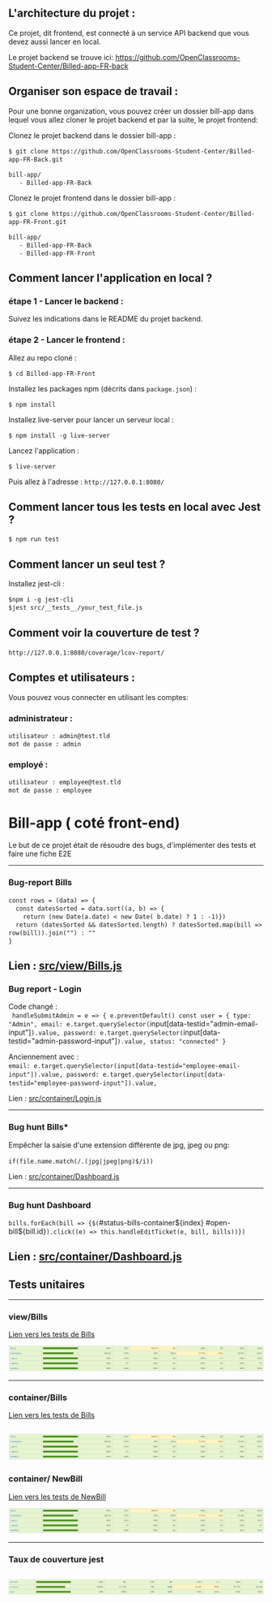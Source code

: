
## L'architecture du projet :
Ce projet, dit frontend, est connecté à un service API backend que vous devez aussi lancer en local.

Le projet backend se trouve ici: https://github.com/OpenClassrooms-Student-Center/Billed-app-FR-back

## Organiser son espace de travail :
Pour une bonne organization, vous pouvez créer un dossier bill-app dans lequel vous allez cloner le projet backend et par la suite, le projet frontend:

Clonez le projet backend dans le dossier bill-app :
```
$ git clone https://github.com/OpenClassrooms-Student-Center/Billed-app-FR-Back.git
```

```
bill-app/
   - Billed-app-FR-Back
```

Clonez le projet frontend dans le dossier bill-app :
```
$ git clone https://github.com/OpenClassrooms-Student-Center/Billed-app-FR-Front.git
```

```
bill-app/
   - Billed-app-FR-Back
   - Billed-app-FR-Front
```

## Comment lancer l'application en local ?

### étape 1 - Lancer le backend :

Suivez les indications dans le README du projet backend.

### étape 2 - Lancer le frontend :

Allez au repo cloné :
```
$ cd Billed-app-FR-Front
```

Installez les packages npm (décrits dans `package.json`) :
```
$ npm install
```

Installez live-server pour lancer un serveur local :
```
$ npm install -g live-server
```

Lancez l'application :
```
$ live-server
```

Puis allez à l'adresse : `http://127.0.0.1:8080/`


## Comment lancer tous les tests en local avec Jest ?

```
$ npm run test
```

## Comment lancer un seul test ?

Installez jest-cli :

```
$npm i -g jest-cli
$jest src/__tests__/your_test_file.js
```

## Comment voir la couverture de test ?

`http://127.0.0.1:8080/coverage/lcov-report/`

## Comptes et utilisateurs :

Vous pouvez vous connecter en utilisant les comptes:

### administrateur : 
```
utilisateur : admin@test.tld 
mot de passe : admin
```
### employé :
```
utilisateur : employee@test.tld
mot de passe : employee
```
# Bill-app ( coté front-end)

Le but de ce projet était de résoudre des bugs, d'implémenter des tests et faire une fiche E2E

----------------------------------------------
### Bug-report Bills

```
const rows = (data) => {
  const datesSorted = data.sort((a, b) => {
    return (new Date(a.date) < new Date( b.date) ? 1 : -1)})
  return (datesSorted && datesSorted.length) ? datesSorted.map(bill => row(bill)).join("") : ""
}
```
Lien : [src/view/Bills.js](https://github.com/MathieuSchaff/bill-app-front/blob/main/src/views/BillsUI.js)
----------------------------------------------
### Bug report - Login
Code changé :  
`
handleSubmitAdmin = e => {
    e.preventDefault()
    const user = {
      type: "Admin",
      email: e.target.querySelector(`input[data-testid="admin-email-input"]`).value,
      password: e.target.querySelector(`input[data-testid="admin-password-input"]`).value,
      status: "connected"
    }
`  

  Anciennement avec :  
`
email: e.target.querySelector(input[data-testid="employee-email-input"]).value,
password: e.target.querySelector(input[data-testid="employee-password-input"]).value,
`

Lien : [src/container/Login.js](https://github.com/MathieuSchaff/bill-app-front/blob/main/src/containers/Login.js)

----------------------------------------------
### Bug hunt Bills*
Empêcher la saisie d'une extension différente de jpg, jpeg ou png:

`if(file.name.match(/.(jpg|jpeg|png)$/i))`

Lien : [src/container/Dashboard.js](https://github.com/MathieuSchaff/bill-app-front/blob/main/src/containers/NewBill.js)

----------------------------------------------  
### Bug hunt Dashboard  
`bills.forEach(bill => {$(`#status-bills-container${index} #open-bill${bill.id}`).click((e) => this.handleEditTicket(e, bill, bills))})`

Lien : [src/container/Dashboard.js](https://github.com/MathieuSchaff/bill-app-front/blob/main/src/containers/Dashboard.js)
----------------------------------------------
## Tests unitaires
----------------------------------------------
### view/Bills

[Lien vers les tests de Bills](https://github.com/MathieuSchaff/bill-app-front/blob/main/src/containers/Bills.js)

![Test view](./readme/container.PNG)

----------------------------
### container/Bills

[Lien vers les tests de Bills](https://github.com/MathieuSchaff/bill-app-front/blob/main/src/containers/Bills.js)

![Test view](./readme/container.PNG)
----------------------------
### container/ NewBill

[Lien vers les tests de NewBill](https://github.com/MathieuSchaff/bill-app-front/blob/main/src/containers/NewBill.js)

![Test view](./readme/container.PNG)

----------------------------
###  Taux de couverture jest

![test de couverture](./readme/CouvertureTest.png)
----------------------------